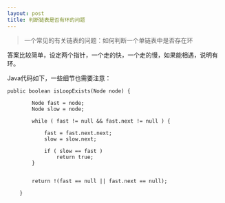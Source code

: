 ```yaml
---
layout: post
title: 判断链表是否有环的问题
---
```


> 一个常见的有关链表的问题：如何判断一个单链表中是否存在环

答案比较简单，设定两个指针，一个走的快，一个走的慢，如果能相遇，说明有环。

Java代码如下，一些细节也需要注意：


    public boolean isLoopExists(Node node) {

    		Node fast = node;
    		Node slow = node;

    		while ( fast != null && fast.next != null ) {

    			fast = fast.next.next;
    			slow = slow.next;

    			if ( slow == fast )
    				return true;
    		}


    		return !(fast == null || fast.next == null);

    	}
